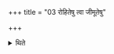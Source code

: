 +++
title = "03 रोहितेषु त्वा जीमूतेषु"

+++

<details><summary>थिते</summary>

रोहितेषु त्वा जीमूतेषु सादयाम्यरुणेषु त्वा कृष्णेषु त्वा नीलेषु त्वा सितेषु त्वा जीमूतेषु सादयामीति पञ्च जीमूताः ३
</details>
